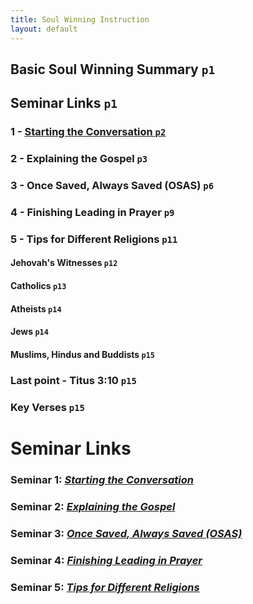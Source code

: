 ```yaml
---
title: Soul Winning Instruction
layout: default
---
```


## Basic Soul Winning Summary `p1`
## Seminar Links `p1`
### 1 - [Starting the Conversation	`p2`](/soulwinning/soulwinning-instruction/starting-the-conversation)
### 2 - Explaining the Gospel	`p3`
### 3 - Once Saved, Always Saved (OSAS)	`p6`
### 4 - Finishing Leading in Prayer	`p9`
### 5 - Tips for Different Religions	`p11`
#### Jehovah's Witnesses	`p12`
#### Catholics	`p13`
#### Atheists	`p14`
#### Jews	`p14`
#### Muslims, Hindus and Buddists	`p15`
### Last point - Titus 3:10	`p15`
### Key Verses	`p15`

# 

# Seminar Links
### Seminar 1: *[Starting the Conversation](https://www.youtube.com/watch?v=a2a0CmfBWRY&list=PLnnak9ni21Y9BMGOfr3XxAcGadBKC0lQj&index=2)*
### Seminar 2: *[Explaining the Gospel](https://www.youtube.com/watch?v=2Rf_Z1BeCcM&list=PLnnak9ni21Y9BMGOfr3XxAcGadBKC0lQj&index=3)*
### Seminar 3: *[Once Saved, Always Saved (OSAS)](https://www.youtube.com/watch?v=qWyLfuUkMBc&list=PLnnak9ni21Y9BMGOfr3XxAcGadBKC0lQj&index=5)*
### Seminar 4: *[Finishing Leading in Prayer](https://www.youtube.com/watch?v=lztNNIQ3eEc&list=PLnnak9ni21Y9BMGOfr3XxAcGadBKC0lQj&index=7)*
### Seminar 5: *[Tips for Different Religions](https://www.youtube.com/watch?v=S2mHrtu-DLs&list=PLnnak9ni21Y9BMGOfr3XxAcGadBKC0lQj&index=9)*
